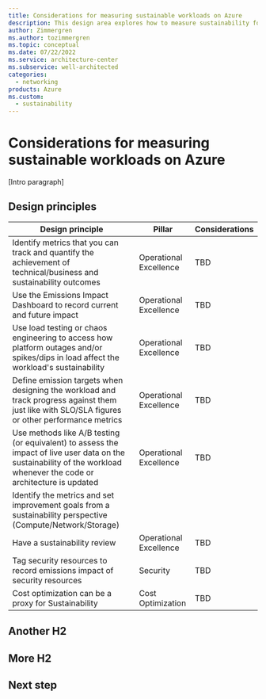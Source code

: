 ```yaml
---
title: Considerations for measuring sustainable workloads on Azure
description: This design area explores how to measure sustainability for workloads on Azure.
author: Zimmergren
ms.author: tozimmergren
ms.topic: conceptual
ms.date: 07/22/2022
ms.service: architecture-center
ms.subservice: well-architected
categories: 
  - networking
products: Azure
ms.custom:
  - sustainability
---
```


# Considerations for measuring sustainable workloads on Azure

[Intro paragraph]

## Design principles

|Design principle|Pillar|Considerations|
|---|---|---|
|Identify metrics that you can track and quantify the achievement of technical/business and sustainability outcomes|Operational Excellence|TBD|
|Use the Emissions Impact Dashboard to record current and future impact|Operational Excellence|TBD|
|Use load testing or chaos engineering to access how platform outages and/or spikes/dips in load affect the workload's sustainability|Operational Excellence|TBD|
|Define emission targets when designing the workload and track progress against them just like with SLO/SLA figures or other performance metrics|Operational Excellence|TBD|
|Use methods like A/B testing (or equivalent) to assess the impact of live user data on the sustainability of the workload whenever the code or architecture is updated|Operational Excellence|TBD|
|Identify the metrics and set improvement goals from a sustainability perspective (Compute/Network/Storage)|
|Have a sustainability review|Operational Excellence|TBD|
|Tag security resources to record emissions impact of security resources|Security|TBD|
|Cost optimization can be a proxy for Sustainability|Cost Optimization|TBD|

## Another H2

## More H2

## Next step
